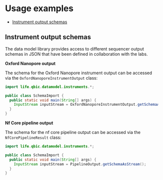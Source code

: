 # Usage examples

- [Instrument output schemas](#instrument-output-schemas)

## Instrument output schemas

The data model library provides access to different sequencer output schemas
in JSON that have been defined in collaboration with the labs.

**Oxford Nanopore output**

The schema for the Oxford Nanopore instrument output can be accessed via the
`OxfordNanoporeInstrumentOutput` class:

```JAVA
import life.qbic.datamodel.instruments.*;

public class SchemaImport {
  public static void main(String[] args) {
    InputStream inputStream = OxfordNanoporeInstrumentOutput.getSchemaAsStream();
  }
}
```

**Nf Core pipeline output**

The schema for the nf core pipeline output can be accessed via the
`NfCorePipelineResult` class:

```JAVA
import life.qbic.datamodel.instruments.*;

public class SchemaImport {
  public static void main(String[] args) {
    InputStream inputStream = PipelineOutput.getSchemaAsStream();
  }
}
```
